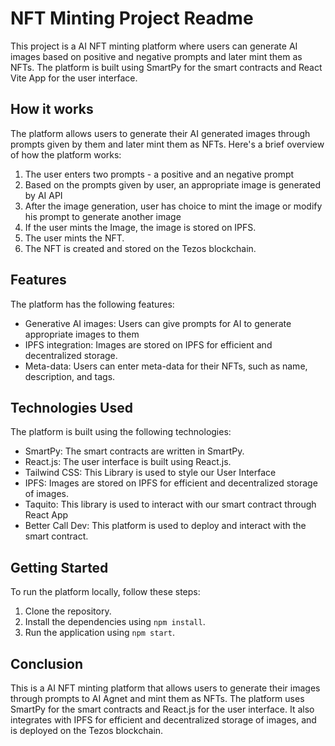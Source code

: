 # NFT Minting Project Readme

This project is a AI NFT minting platform where users can generate AI images based on positive and negative prompts and later mint them as NFTs. The platform is built using SmartPy for the smart contracts and React Vite App for the user interface.

<!-- Here are the links to the contract and UI: -->

<!-- - Smart contract: [https://better-call.dev/ghostnet/KT1AQTuhEjSWY7UUs9SvzuZJHwEreVTdtMWz/operations](https://better-call.dev/ghostnet/KT1AQTuhEjSWY7UUs9SvzuZJHwEreVTdtMWz/operations)
- User interface: [https://bejewelled-youtiao-7674cf.netlify.app/](https://bejewelled-youtiao-7674cf.netlify.app/) -->

## How it works

The platform allows users to generate their AI generated images through prompts given by them and later mint them as NFTs. Here's a brief overview of how the platform works:

1. The user enters two prompts - a positive and an negative prompt
2. Based on the prompts given by user, an appropriate image is generated by AI API
3. After the image generation, user has choice to mint the image or modify his prompt to generate another image
4. If the user mints the Image, the image is stored on IPFS.
5. The user mints the NFT.
6. The NFT is created and stored on the Tezos blockchain.

## Features

The platform has the following features:

- Generative AI images: Users can give prompts for AI to generate appropriate images to them
- IPFS integration: Images are stored on IPFS for efficient and decentralized storage.
- Meta-data: Users can enter meta-data for their NFTs, such as name, description, and tags.

## Technologies Used

The platform is built using the following technologies:

- SmartPy: The smart contracts are written in SmartPy.
- React.js: The user interface is built using React.js.
- Tailwind CSS: This Library is used to style our User Interface
- IPFS: Images are stored on IPFS for efficient and decentralized storage of images.
- Taquito: This library is used to interact with our smart contract through React App
- Better Call Dev: This platform is used to deploy and interact with the smart contract.

## Getting Started

To run the platform locally, follow these steps:

1. Clone the repository.
2. Install the dependencies using `npm install`.
3. Run the application using `npm start`.

## Conclusion

This is a AI NFT minting platform that allows users to generate their images through prompts to AI Agnet and mint them as NFTs. The platform uses SmartPy for the smart contracts and React.js for the user interface. It also integrates with IPFS for efficient and decentralized storage of images, and is deployed on the Tezos blockchain.
